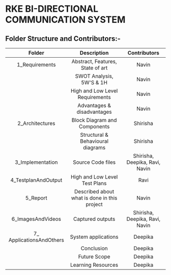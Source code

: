 # RKE BI-DIRECTIONAL COMMUNICATION SYSTEM
## Folder Structure and Contributors:-
   | Folder | Description | Contributors |
   |:---:|:---:|:---:|
   | 1_Requirements | Abstract, Features, State of art | Navin |
   |                | SWOT Analysis, 5W'S & 1H | Navin |
   |                | High and Low Level Requirements | Navin |
   |                | Advantages & disadvantages | Navin |
   | 2_Architectures | Block Diagram and Components | Shirisha |
   |                 | Structural & Behavioural diagrams | Shirisha |
   | 3_Implementation | Source Code files | Shirisha, Deepika, Ravi, Navin |
   | 4_TestplanAndOutput | High and Low Level Test Plans | Ravi |
   | 5_Report | Described about what is done in this project | Navin |
   | 6_ImagesAndVideos | Captured outputs | Shirisha, Deepika, Ravi, Navin |
   | 7_ ApplicationsAndOthers | System applications | Deepika |
   |                          | Conclusion | Deepika |
   |                          | Future Scope | Deepika |
   |                          | Learning Resources | Deepika |
